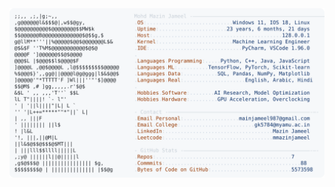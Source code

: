 <picture>
  <source srcset="https://raw.githubusercontent.com/mmazinjameel/mmazinjameel/main/dark_mode.svg?v=1748297385" media="(prefers-color-scheme: dark)">
  <img src="https://raw.githubusercontent.com/mmazinjameel/mmazinjameel/main/light_mode.svg?v=1748297385">
</picture>
